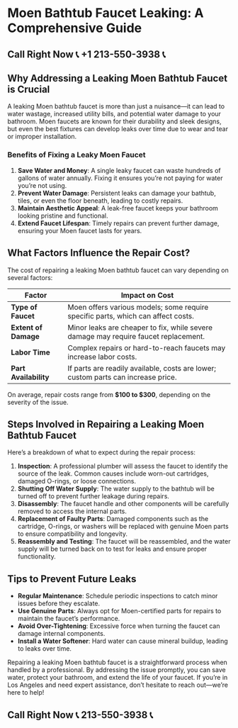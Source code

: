 # Moen Bathtub Faucet Leaking: A Comprehensive Guide  

## Call Right Now 📞 +1 213-550-3938 📞

## Why Addressing a Leaking Moen Bathtub Faucet is Crucial  

A leaking Moen bathtub faucet is more than just a nuisance—it can lead to water wastage, increased utility bills, and potential water damage to your bathroom. Moen faucets are known for their durability and sleek designs, but even the best fixtures can develop leaks over time due to wear and tear or improper installation.  

### Benefits of Fixing a Leaky Moen Faucet  

1. **Save Water and Money**: A single leaky faucet can waste hundreds of gallons of water annually. Fixing it ensures you’re not paying for water you’re not using.  
2. **Prevent Water Damage**: Persistent leaks can damage your bathtub, tiles, or even the floor beneath, leading to costly repairs.  
3. **Maintain Aesthetic Appeal**: A leak-free faucet keeps your bathroom looking pristine and functional.  
4. **Extend Faucet Lifespan**: Timely repairs can prevent further damage, ensuring your Moen faucet lasts for years.  

## What Factors Influence the Repair Cost?  

The cost of repairing a leaking Moen bathtub faucet can vary depending on several factors:  

| **Factor**              | **Impact on Cost**                                                                 |  
|--------------------------|-----------------------------------------------------------------------------------|  
| **Type of Faucet**       | Moen offers various models; some require specific parts, which can affect costs. |  
| **Extent of Damage**     | Minor leaks are cheaper to fix, while severe damage may require faucet replacement. |  
| **Labor Time**           | Complex repairs or hard-to-reach faucets may increase labor costs.                 |  
| **Part Availability**    | If parts are readily available, costs are lower; custom parts can increase price. |  

On average, repair costs range from **$100 to $300**, depending on the severity of the issue.  

## Steps Involved in Repairing a Leaking Moen Bathtub Faucet  

Here’s a breakdown of what to expect during the repair process:  

1. **Inspection**: A professional plumber will assess the faucet to identify the source of the leak. Common causes include worn-out cartridges, damaged O-rings, or loose connections.  
2. **Shutting Off Water Supply**: The water supply to the bathtub will be turned off to prevent further leakage during repairs.  
3. **Disassembly**: The faucet handle and other components will be carefully removed to access the internal parts.  
4. **Replacement of Faulty Parts**: Damaged components such as the cartridge, O-rings, or washers will be replaced with genuine Moen parts to ensure compatibility and longevity.  
5. **Reassembly and Testing**: The faucet will be reassembled, and the water supply will be turned back on to test for leaks and ensure proper functionality.  

## Tips to Prevent Future Leaks  

- **Regular Maintenance**: Schedule periodic inspections to catch minor issues before they escalate.  
- **Use Genuine Parts**: Always opt for Moen-certified parts for repairs to maintain the faucet’s performance.  
- **Avoid Over-Tightening**: Excessive force when turning the faucet can damage internal components.  
- **Install a Water Softener**: Hard water can cause mineral buildup, leading to leaks over time.  

Repairing a leaking Moen bathtub faucet is a straightforward process when handled by a professional. By addressing the issue promptly, you can save water, protect your bathroom, and extend the life of your faucet. If you’re in Los Angeles and need expert assistance, don’t hesitate to reach out—we’re here to help!
## Call Right Now 📞 213-550-3938 📞